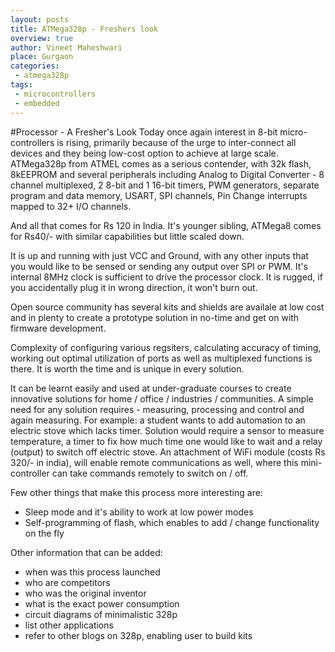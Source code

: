 ```yaml
---
layout: posts
title: ATMega328p - Freshers look
overview: true
author: Vineet Maheshwari
place: Gurgaon
categories: 
 - atmega328p
tags: 
 - microcontrollers
 - embedded
---
```


#Processor - A Fresher's Look
Today once again interest in 8-bit micro-controllers is rising, primarily because of the urge to inter-connect all devices and they being low-cost option to achieve at large scale. ATMega328p from ATMEL comes as a serious contender, with 32k flash, 8kEEPROM and several peripherals including Analog to Digital Converter - 8 channel multiplexed, 2 8-bit and 1 16-bit timers, PWM generators, separate program and data memory, USART, SPI channels, Pin Change interrupts mapped to 32+ I/O channels.

And all that comes for Rs 120 in India. It's younger sibling, ATMega8 comes for Rs40/- with similar capabilities but little scaled down.

It is up and running with just VCC and Ground, with any other inputs that you would like to be sensed or sending any output over SPI or PWM. It's internal 8MHz clock is sufficient to drive the processor clock. It is rugged, if you accidentally plug it in wrong direction, it won't burn out.

Open source community has several kits and shields are availale at low cost and in plenty to create a prototype solution in no-time and get on with firmware development.

Complexity of configuring various regsiters, calculating accuracy of timing, working out optimal utilization of ports as well as multiplexed functions is there. It is worth the time and is unique in every solution.

It can be learnt easily and used at under-graduate courses to create innovative solutions for home / office / industries / communities. A simple need for any solution requires - measuring, processing and control and again measuring. For example: a student wants to add automation to an electric stove which lacks timer. Solution would require a sensor to measure temperature, a timer to fix how much time one would like to wait and a relay (output) to switch off electric stove. An attachment of WiFi module (costs Rs 320/- in india), will enable remote communications as well, where this mini-controller can take commands remotely to switch on / off.

Few other things that make this process more interesting are:

* Sleep mode and it's ability to work at low power modes
* Self-programming of flash, which enables to add / change functionality on the fly

Other information that can be added:

* when was this process launched
* who are competitors
* who was the original inventor
* what is the exact power consumption
* circuit diagrams of minimalistic 328p
* list other applications
* refer to other blogs on 328p, enabling user to build kits
